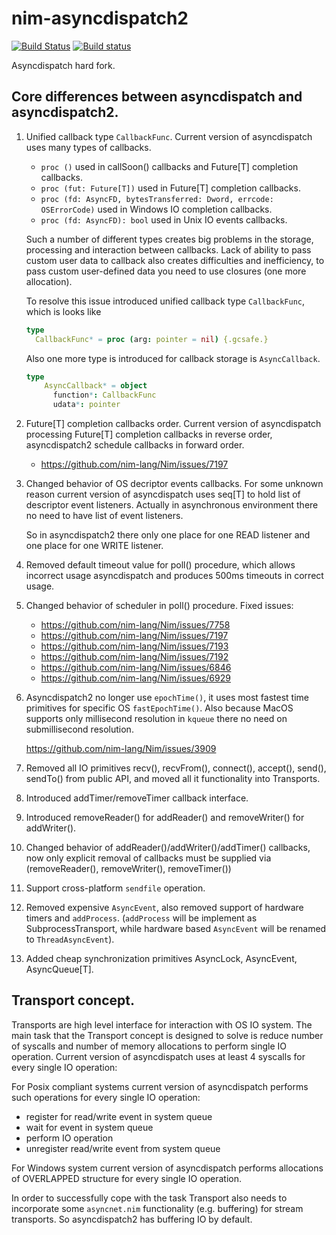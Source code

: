 # nim-asyncdispatch2
[![Build Status](https://travis-ci.org/status-im/nim-asyncdispatch2.svg?branch=master)](https://travis-ci.org/status-im/nim-asyncdispatch2) [![Build status](https://ci.appveyor.com/api/projects/status/ihrxhooltyrmo0mc?svg=true)](https://ci.appveyor.com/project/cheatfate/nim-asyncdispatch2)

Asyncdispatch hard fork.

## Core differences between asyncdispatch and asyncdispatch2.

1. Unified callback type `CallbackFunc`.
   Current version of asyncdispatch uses many types of callbacks.

   - `proc ()` used in callSoon() callbacks and Future[T] completion callbacks.
   - `proc (fut: Future[T])` used in Future[T] completion callbacks.
   - `proc (fd: AsyncFD, bytesTransferred: Dword, errcode: OSErrorCode)` used  in  Windows IO completion callbacks.
   - `proc (fd: AsyncFD): bool` used in Unix IO events callbacks.

   Such a number of different types creates big problems in the storage, processing and interaction between callbacks. Lack of ability to pass custom user data to
   callback also creates difficulties and inefficiency, to pass custom user-defined data you need to use closures (one more allocation).

   To resolve this issue introduced unified callback type `CallbackFunc`, which is looks like 
   ```nim
   type
     CallbackFunc* = proc (arg: pointer = nil) {.gcsafe.}
   ```
   Also one more type is introduced for callback storage is `AsyncCallback`.

   ```nim
   type
       AsyncCallback* = object
         function*: CallbackFunc
         udata*: pointer
   ```

2. Future[T] completion callbacks order.
   Current version of asyncdispatch processing Future[T] completion callbacks in reverse order, asyncdispatch2 schedule callbacks in forward order.
   - https://github.com/nim-lang/Nim/issues/7197

3. Changed behavior of OS decriptor events callbacks.
   For some unknown reason current version of asyncdispatch uses seq[T] to hold list of descriptor event listeners. Actually in asynchronous environment there no need to have list of event listeners.

   So in asyncdispatch2 there only one place for one READ listener and one place for one WRITE listener.

4. Removed default timeout value for poll() procedure, which allows incorrect
   usage asyncdispatch and produces 500ms timeouts in correct usage.

5. Changed behavior of scheduler in poll() procedure.
   Fixed issues:
   - https://github.com/nim-lang/Nim/issues/7758
   - https://github.com/nim-lang/Nim/issues/7197
   - https://github.com/nim-lang/Nim/issues/7193
   - https://github.com/nim-lang/Nim/issues/7192
   - https://github.com/nim-lang/Nim/issues/6846
   - https://github.com/nim-lang/Nim/issues/6929

5. Asyncdispatch2 no longer use `epochTime()`, it uses most fastest time primitives for specific OS `fastEpochTime()`. Also because MacOS supports only millisecond resolution in `kqueue` there no need on submillisecond resolution.

   https://github.com/nim-lang/Nim/issues/3909

6. Removed all IO primitives recv(), recvFrom(), connect(), accept(), send(), sendTo() from public API, and moved all it functionality into Transports.

7. Introduced addTimer/removeTimer callback interface.

8. Introduced removeReader() for addReader() and removeWriter() for addWriter().

9. Changed behavior of addReader()/addWriter()/addTimer() callbacks, now only explicit removal of callbacks must be supplied via (removeReader(), removeWriter(), removeTimer())

10. Support cross-platform `sendfile` operation.

11. Removed expensive `AsyncEvent`, also removed support of hardware timers and ``addProcess``. (``addProcess`` will be implement as SubprocessTransport, while hardware based `AsyncEvent` will be renamed to ``ThreadAsyncEvent``).

12. Added cheap synchronization primitives AsyncLock, AsyncEvent, AsyncQueue[T].

## Transport concept.

Transports are high level interface for interaction with OS IO system.
The main task that the Transport concept is designed to solve is reduce number of syscalls and number of memory allocations to perform single IO operation. Current version of asyncdispatch uses at least 4 syscalls for every single IO operation:

For Posix compliant systems current version of asyncdispatch performs such operations for every single IO operation:

- register for read/write event in system queue
- wait for event in system queue
- perform IO operation
- unregister read/write event from system queue

For Windows system current version of asyncdispatch performs  allocations of OVERLAPPED structure for every single IO operation.

In order to successfully cope with the task Transport also needs to incorporate some `asyncnet.nim` functionality (e.g. buffering) for stream transports. So asyncdispatch2 has buffering IO by default.
